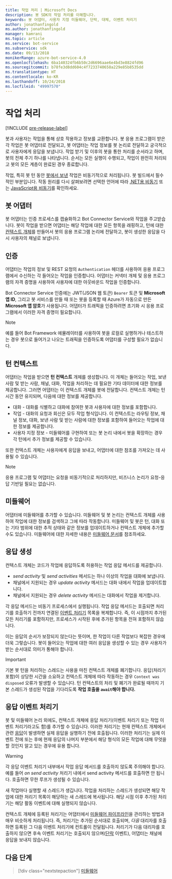```yaml
---
title: 작업 처리 | Microsoft Docs
description: 봇 SDK의 작업 처리를 이해합니다.
keywords: 봇 어댑터, 사용자 지정 미들웨어, 단락, 대체, 이벤트 처리기
author: jonathanfingold
ms.author: jonathanfingold
manager: kamrani
ms.topic: article
ms.service: bot-service
ms.subservice: sdk
ms.date: 09/13/2018
monikerRange: azure-bot-service-4.0
ms.openlocfilehash: 6ba140324fb6b50c2d6696aae6e4bd3e8824fd96
ms.sourcegitcommit: b78fe3d8dd604c4f7233740658a229e85b8535dd
ms.translationtype: HT
ms.contentlocale: ko-KR
ms.lasthandoff: 10/24/2018
ms.locfileid: "49997570"
---
```

# <a name="activity-processing"></a>작업 처리

[!INCLUDE [pre-release-label](../includes/pre-release-label.md)]

봇과 사용자는 작업을 통해 상호 작용하고 정보를 교환합니다. 봇 응용 프로그램이 받은 각 작업은 봇 어댑터로 전달되고, 봇 어댑터는 작업 정보를 봇 논리로 전달하고 궁극적으로 사용자에게 응답을 보냅니다. 작업 받기 및 이후의 봇을 통한 처리를 순서라고 하며, 봇의 전체 주기 하나를 나타냅니다. 순서는 모든 실행이 수행되고, 작업이 완전히 처리되고 봇의 모든 계층이 완료된 경우 종료합니다.

작업, 특히 봇 턴 동안 [봇에서 보낸](#generating-responses) 작업은 비동기적으로 처리됩니다. 봇 빌드에서 필수적인 부분입니다. 작동 원리를 다시 살펴보려면 선택한 언어에 따라 [.NET용 비동기](https://docs.microsoft.com/en-us/dotnet/csharp/async) 또는 [JavaScript용 비동기](https://developer.mozilla.org/en-US/docs/Web/JavaScript/Reference/Statements/async_function)를 확인하세요.

## <a name="the-bot-adapter"></a>봇 어댑터

봇 어댑터는 인증 프로세스를 캡슐화하고 Bot Connector Service와 작업을 주고받습니다. 봇이 작업을 받으면 어댑터는 해당 작업에 대한 모든 항목을 래핑하고, 턴에 대한 [컨텍스트 개체](#turn-context)를 만들어서 봇의 응용 프로그램 논리에 전달하고, 봇이 생성한 응답을 다시 사용자의 채널로 보냅니다.

## <a name="authentication"></a>인증

어댑터는 작업의 정보 및 REST 요청의 `Authentication` 헤더를 사용하여 응용 프로그램에서 수신하는 각 들어오는 작업을 인증합니다. 어댑터는 커넥터 개체 및 응용 프로그램의 자격 증명을 사용하여 사용자에 대한 아웃바운드 작업을 인증합니다.

Bot Connector Service 인증에는 JWT(JSON 웹 토큰) `Bearer` 토큰 및 **Microsoft 앱 ID**, 그리고 봇 서비스를 만들 때 또는 봇을 등록할 때 Azure가 자동으로 만든 **Microsoft 앱 암호**가 사용됩니다. 어댑터가 트래픽을 인증하려면 초기화 시 응용 프로그램에서 이러한 자격 증명이 필요합니다.

> [!NOTE]
> 예를 들어 Bot Framework 에뮬레이터를 사용하여 봇을 로컬로 실행하거나 테스트하는 경우 봇으로 들어가고 나오는 트래픽을 인증하도록 어댑터를 구성할 필요가 없습니다.

## <a name="turn-context"></a>턴 컨텍스트

어댑터는 작업을 받으면 **턴 컨텍스트** 개체를 생성합니다. 이 개체는 들어오는 작업, 보낸 사람 및 받는 사람, 채널, 대화, 작업을 처리하는 데 필요한 기타 데이터에 대한 정보를 제공합니다. 그러면 어댑터는 이 컨텍스트 개체를 봇에 전달합니다. 컨텍스트 개체는 턴 시간 동안 유지되며, 다음에 대한 정보를 제공합니다.

* 대화 - 대화를 식별하고 대화에 참여한 봇과 사용자에 대한 정보를 포함합니다.
* 작업 - 대화의 요청과 회신은 모두 작업 형식입니다. 이 컨텍스트는 라우팅 정보, 채널 정보, 대화, 보낸 사람 및 받는 사람에 대한 정보를 포함하여 들어오는 작업에 대한 정보를 제공합니다.
* 사용자 지정 정보 - 미들웨어를 구현하여 또는 봇 논리 내에서 봇을 확장하는 경우 각 턴에서 추가 정보를 제공할 수 있습니다.

또한 컨텍스트 개체는 사용자에게 응답을 보내고, 어댑터에 대한 참조를 가져오는 데 사용될 수 있습니다<!-- to create a new conversation or continue an existing one-->.

> [!NOTE]
> 응용 프로그램 및 어댑터는 요청을 비동기적으로 처리하지만, 비즈니스 논리가 요청-응답 기반일 필요는 없습니다.

## <a name="middleware"></a>미들웨어

어댑터에 미들웨어를 추가할 수 있습니다. 미들웨어 및 봇 논리는 컨텍스트 개체를 사용하여 작업에 대한 정보를 검색하고 그에 따라 작동합니다. 미들웨어 및 봇은 턴, 대화 또는 기타 범위에 대한 추적 상태와 같은 정보를 업데이트하거나 컨텍스트 개체에 추가할 수도 있습니다. 미들웨어에 대한 자세한 내용은 [미들웨어 문서](~/v4sdk/bot-builder-concept-middleware.md)를 참조하세요.

## <a name="generating-responses"></a>응답 생성

컨텍스트 개체는 코드가 작업에 응답하도록 허용하는 작업 응답 메서드를 제공합니다.

* _send activity_ 및 _send activities_ 메서드는 하나 이상의 작업을 대화에 보냅니다.
* 채널에서 지원되는 경우 _update activity_ 메서드는 대화 내에서 작업을 업데이트합니다.
* 채널에서 지원되는 경우 _delete activity_ 메서드는 대화에서 작업을 제거합니다.

각 응답 메서드는 비동기 프로세스에서 실행됩니다. 작업 응답 메서드는 호출되면 처리기를 호출하기 전까지 연결된 [이벤트 처리기](#response-event-handlers) 목록을 복제합니다. 즉, 이 시점까지 추가된 모든 처리기를 포함하지만, 프로세스가 시작된 후에 추가된 항목을 전혀 포함하지 않습니다.

이는 응답의 순서가 보장되지 않는다는 뜻이며, 한 작업이 다른 작업보다 복잡한 경우에 더욱 그렇습니다. 봇이 들어오는 작업에 대한 여러 응답을 생성할 수 있는 경우 사용자가 받는 순서대로 의미가 통해야 합니다.

> [!IMPORTANT]
> 기본 봇 턴을 처리하는 스레드는 사용을 마친 컨텍스트 개체를 폐기합니다. 응답(처리기 포함)이 상당한 시간을 소요하고 컨텍스트 개체에 따라 작동하는 경우 `Context was disposed` 오류가 발생할 수 있습니다. 턴 컨텍스트의 처리 및 폐기가 완료될 때까지 기본 스레드가 생성된 작업을 기다리도록 **작업 호출을 `await`해야 합니다.**

## <a name="response-event-handlers"></a>응답 이벤트 처리기

봇 및 미들웨어 논리 외에도, 컨텍스트 개체에 응답 처리기(이벤트 처리기 또는 작업 이벤트 처리기라고도 함)를 추가할 수 있습니다. 이러한 처리기는 현재 컨텍스트 개체에서 관련 [응답](#generating-responses)이 발생하면 실제 응답을 실행하기 전에 호출됩니다. 이러한 처리기는 실제 이벤트 전에 또는 후에 현재 응답의 나머지 부분에서 해당 형식의 모든 작업에 대해 무엇을 할 것인지 알고 있는 경우에 유용 합니다.

> [!WARNING]
> 각 응답 이벤트 처리기 내부에서 작업 응답 메서드를 호출하지 않도록 주의해야 합니다. 예를 들어 _on send activity_ 처리기 내에서 send activity 메서드를 호출하면 안 됩니다. 호출하면 무한 루프가 생성될 수 있습니다.

새 작업마다 실행할 새 스레드가 생깁니다. 작업을 처리하는 스레드가 생성되면 해당 작업에 대한 처리기 목록이 해당하는 새 스레드에 복사됩니다. 해당 시점 이후 추가된 처리기는 해당 활동 이벤트에 대해 실행되지 않습니다.

컨텍스트 개체에 등록된 처리기는 어댑터에서 [미들웨어 파이프라인](~/v4sdk/bot-builder-concept-middleware.md#the-bot-middleware-pipeline)을 관리하는 방법과 매우 비슷하게 처리됩니다. 즉, 처리기는 추가된 순서대로 호출되며, _다음_ 대리자를 호출하면 등록된 그 다음 이벤트 처리기에 컨트롤이 전달됩니다. 처리기가 다음 대리자를 호출하지 않으면 후속 이벤트 처리기는 호출되지 않으며([단락](~/v4sdk/bot-builder-concept-middleware.md#short-circuiting) 이벤트), 어댑터는 채널에 응답을 보내지 않습니다.

## <a name="next-steps"></a>다음 단계

> [!div class="nextstepaction"]
> [미들웨어](~/v4sdk/bot-builder-concept-middleware.md)
